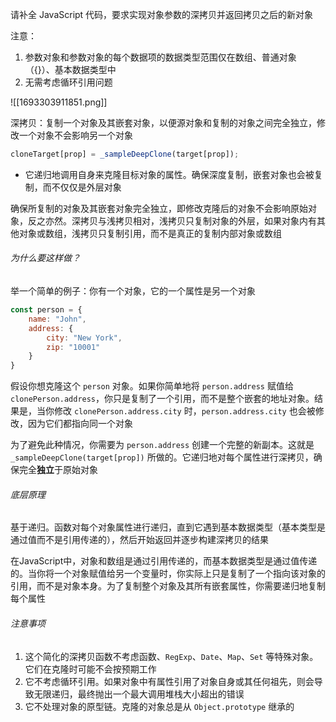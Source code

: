 请补全 JavaScript 代码，要求实现对象参数的深拷贝并返回拷贝之后的新对象

注意：
1. 参数对象和参数对象的每个数据项的数据类型范围仅在数组、普通对象（{}）、基本数据类型中
2. 无需考虑循环引用问题

![[1693303911851.png]]


深拷贝：复制一个对象及其嵌套对象，以便源对象和复制的对象之间完全独立，修改一个对象不会影响另一个对象

```JavaScript
cloneTarget[prop] = _sampleDeepClone(target[prop]);
```

* 它递归地调用自身来克隆目标对象的属性。确保深度复制，嵌套对象也会被复制，而不仅仅是外层对象

确保所复制的对象及其嵌套对象完全独立，即修改克隆后的对象不会影响原始对象，反之亦然。深拷贝与浅拷贝相对，浅拷贝只复制对象的外层，如果对象内有其他对象或数组，浅拷贝只复制引用，而不是真正的复制内部对象或数组

###### 为什么要这样做？

举一个简单的例子：你有一个对象，它的一个属性是另一个对象

```JavaScript
const person = {
    name: "John",
    address: {
        city: "New York",
        zip: "10001"
    }
}
```

假设你想克隆这个 `person` 对象。如果你简单地将 `person.address` 赋值给 `clonePerson.address`，你只是复制了一个引用，而不是整个嵌套的地址对象。结果是，当你修改 `clonePerson.address.city` 时，`person.address.city` 也会被修改，因为它们都指向同一个对象

为了避免此种情况，你需要为 `person.address` 创建一个完整的新副本。这就是 `_sampleDeepClone(target[prop])` 所做的。它递归地对每个属性进行深拷贝，确保完全**独立**于原始对象

###### 底层原理

基于递归。函数对每个对象属性进行递归，直到它遇到基本数据类型（基本类型是通过值而不是引用传递的），然后开始返回并逐步构建深拷贝的结果

在JavaScript中，对象和数组是通过引用传递的，而基本数据类型是通过值传递的。当你将一个对象赋值给另一个变量时，你实际上只是复制了一个指向该对象的引用，而不是对象本身。为了复制整个对象及其所有嵌套属性，你需要递归地复制每个属性

###### 注意事项

1. 这个简化的深拷贝函数不考虑函数、`RegExp`、`Date`、`Map`、`Set` 等特殊对象。它们在克隆时可能不会按预期工作
2. 它不考虑循环引用。如果对象中有属性引用了对象自身或其任何祖先，则会导致无限递归，最终抛出一个最大调用堆栈大小超出的错误
3. 它不处理对象的原型链。克隆的对象总是从 `Object.prototype` 继承的



